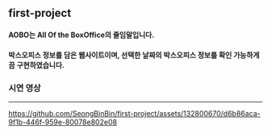 ﻿## first-project

#### AOBO는 All Of the BoxOffice의 줄임말입니다.
#### 박스오피스 정보를 담은 웹사이트이며, 선택한 날짜의 박스오피스 정보를 확인 가능하게끔 구현하였습니다.

### 시연 영상
----

https://github.com/SeongBinBin/first-project/assets/132800670/d6b86aca-9f1b-446f-959e-80078e802e08

